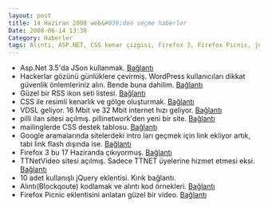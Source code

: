 ```yaml
---
layout: post
title: 14 Haziran 2008 web&#039;den seçme haberler
Date: 2008-06-14 13:38
Category: Haberler
tags: Alıntı, ASP.NET, CSS kenar çizgisi, Firefox 3, Firefox Picnic, jquery, json, mailing, rss, Vdsl, wordpress güvenlik
---
```


-   Asp.Net 3.5'da JSon kullanmak. [Bağlantı][]
-   Hackerlar gözünü günlüklere çevirmiş. WordPress kullanıcıları dikkat
    güvenlik önlemleriniz alın. Bende buna dahilim. [Bağlantı][1]
-   Güzel bir RSS ikon seti listesi. [Bağlantı][2]
-   CSS ile resimli kenarlık ve gölge oluşturmak. [Bağlantı][3]
-   VDSL geliyor. 16 Mbit ve 32 Mbit internet hızı geliyor.
    [Bağlantı][4]
-   pilli ilan sitesi açılmış. pillinetwork'den yeni bir site.
    [Bağlantı][5]
-   mailinglerde CSS destek tablosu. [Bağlantı][6]
-   Google aramalarında sitelerdeki intro ları geçmek için link ekliyor
    artık, tabi link flash dışında ise. [Bağlantı][7]
-   Firefox 3 bu 17 Haziranda çıkıyormuş. [Bağlantı][8]
-   TTNetVideo sitesi açılmış. Sadece TTNET üyelerine hizmet etmesi
    eksi. [Bağlantı][9]
-   10 adet kullanışlı jQuery eklentisi. Kırık bağlantı.
-   Alıntı(Blockqoute) kodlamak ve alıntı kod örnekleri. [Bağlantı][11]
-   Firefox Picnic eklentisini anlatan güzel bir video. [Bağlantı][12]


  [Bağlantı]: http://dotnetslackers.com/articles/aspnet/Using-JSON-With-ASPNET-35.aspx
    "asp.net json"
  [1]: http://www.techcrunch.com/2008/06/11/my-blog-was-hacked-is-yours-next-huge-wordpress-security-issues/
    "wordpress güvenlik"
  [2]: http://shoutingzone.com/blackhat/index.php?topic=1053.0
    "rss ikon setleri"
  [3]: http://www.search-this.com/2008/06/04/css-bordering-on-the-ridiculous/
    "css kenarlık"
  [4]: http://www.internethaber.com/news_detail.php?id=144831 "vdsl"
  [5]: http://ilan.pilli.com/ "pilli ilan"
  [6]: http://www.campaignmonitor.com/css/ "amiling - css"
  [7]: http://googlesystem.blogspot.com/2008/06/skip-flash-intros-in-google-search.html
    "google skip intro"
  [8]: http://developer.mozilla.org/devnews/index.php/2008/06/11/coming-tuesday-june-17th-firefox-3/
    "Firefox 3"
  [9]: http://www.ttnetvideo.com/Pages/Anasayfa.aspx "ttnet video"
  [11]: http://www.smashingmagazine.com/2008/06/12/block-quotes-and-pull-quotes-examples-and-good-practices/
    "alıntı"
  [12]: http://www.flickr.com/photos/torley/2571773193/ "Firefox picnic"
